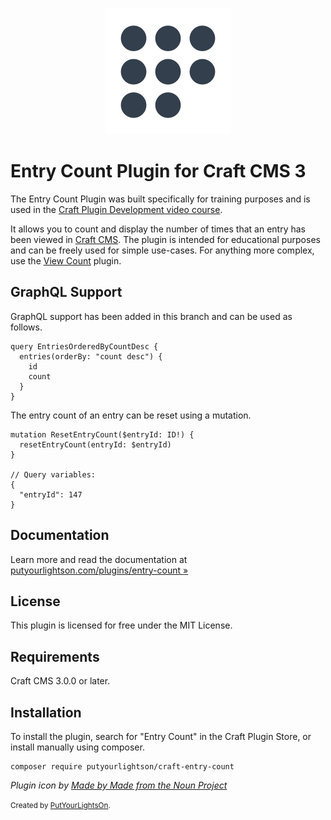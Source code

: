 <p align="center"><img width="200" src="src/icon.svg"></p>

# Entry Count Plugin for Craft CMS 3

The Entry Count Plugin was built specifically for training purposes and is used in the [Craft Plugin Development video course](https://mijingo.com/products/screencasts/craft-plugin-development/).

It allows you to count and display the number of times that an entry has been viewed in  [Craft CMS](https://craftcms.com/). The plugin is intended for educational purposes and can be freely used for simple use-cases. For anything more complex, use the [View Count](https://www.doublesecretagency.com/plugins/view-count) plugin.

## GraphQL Support

GraphQL support has been added in this branch and can be used as follows.

```gql
query EntriesOrderedByCountDesc {
  entries(orderBy: "count desc") {
    id
    count
  }
}
```

The entry count of an entry can be reset using a mutation.

```gql
mutation ResetEntryCount($entryId: ID!) {
  resetEntryCount(entryId: $entryId)
}

// Query variables:
{
  "entryId": 147
}
```

## Documentation

Learn more and read the documentation at [putyourlightson.com/plugins/entry-count »](https://putyourlightson.com/plugins/entry-count)

## License

This plugin is licensed for free under the MIT License.

## Requirements

Craft CMS 3.0.0 or later.

## Installation

To install the plugin, search for "Entry Count" in the Craft Plugin Store, or install manually using composer.

    composer require putyourlightson/craft-entry-count

*Plugin icon by [Made by Made from the Noun Project](https://thenounproject.com/made.somewhere/collection/counting/?i=864431)*

<small>Created by [PutYourLightsOn](https://putyourlightson.com/).</small>

